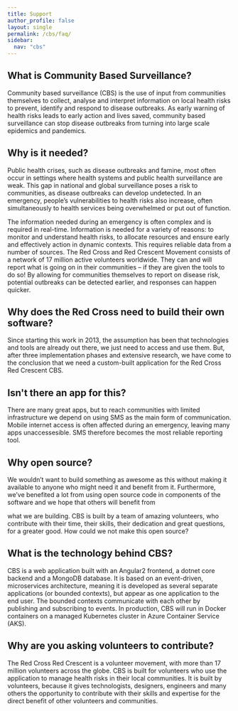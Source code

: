 ```yaml
---
title: Support
author_profile: false
layout: single
permalink: /cbs/faq/
sidebar:
  nav: "cbs"
---
```


## What is Community Based Surveillance?

Community based surveillance (CBS) is the use of input from communities themselves to collect, analyse and interpret information on local health risks to prevent, identify and respond to disease outbreaks. As early warning of health risks leads to early action and lives saved, community based surveillance can stop disease outbreaks from turning into large scale epidemics and pandemics.

## Why is it needed?

Public health crises, such as disease outbreaks and famine, most often occur in settings where health systems and public health surveillance are weak. This gap in national and global surveillance poses a risk to communities, as disease outbreaks can develop undetected. In an emergency, people’s vulnerabilities to health risks also increase, often simultaneously to health services being overwhelmed or put out of function.

The information needed during an emergency is often complex and is required in real-time. Information is needed for a variety of reasons: to monitor and understand health risks, to allocate resources and ensure early and effectively action in dynamic contexts. This requires reliable data from a number of sources. The Red Cross and Red Crescent Movement consists of a network of 17 million active volunteers worldwide. They can and will report what is going on in their communities – if they are given the tools to do so! By allowing for communities themselves to report on disease risk, potential outbreaks can be detected earlier, and responses can happen quicker.

## Why does the Red Cross need to build their own software?

Since starting this work in 2013, the assumption has been that technologies and tools are already out there, we just need to access and use them. But, after three implementation phases and extensive research, we have come to the conclusion that we need a custom-built application for the Red Cross Red Crescent CBS.

## Isn't there an app for this?

There are many great apps, but to reach communities with limited infrastructure we depend on using SMS as the main form of communication. Mobile internet access is often affected during an emergency, leaving many apps unaccessesible. SMS therefore becomes the most reliable reporting tool.

## Why open source?

We wouldn’t want to build something as awesome as this without making it available to anyone who might need it and benefit from it. Furthermore, we’ve benefited a lot from using open source code in components of the software and we hope that others will benefit from

what we are building. CBS is built by a team of amazing volunteers, who contribute with their time, their skills, their dedication and great questions, for a greater good. How could we not make this open source?

## What is the technology behind CBS?

CBS is a web application built with an Angular2 frontend, a dotnet core backend and a MongoDB database. It is based on an event-driven, microservices architecture, meaning it is developed as several separate applications (or bounded contexts), but appear as one application to the end user. The bounded contexts communicate with each other by publishing and subscribing to events. In production, CBS will run in Docker containers on a managed Kubernetes cluster in Azure Container Service (AKS).

## Why are you asking volunteers to contribute?

The Red Cross Red Crescent is a volunteer movement, with more than 17 million volunteers across the globe. CBS is built for volunteers who use the application to manage health risks in their local communities. It is built by volunteers, because it gives technologists, designers, engineers and many others the opportunity to contribute with their skills and expertise for the direct benefit of other volunteers and communities.